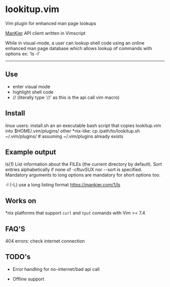 lookitup.vim
===================


Vim plugin for enhanced man page lookups

[ManKier][1]  API client written in Vimscript 

While in visual-mode, a user can lookup shell code using an online
enhanced man page database which allows lookup of commands with options
ex: 'ls -l'

----------

Use
---
- enter visual mode
- highlight shell code
- //          (literally type '//' as this is the api call vim macro)


Install
---
linux users: install.sh an an executable bash script that copies lookitup.vim into $HOME/.vim/plugins/
other *nix-like: cp /path/to/lookitup.sh ~/.vim/plugins/ # assuming ~/.vim/plugins already exists

Example output
---
ls(1)
  List information about the FILEs (the current directory by default). Sort
  entries alphabetically if none of -cftuvSUX nor --sort is specified. Mandatory
  arguments to long options are mandatory for short options too.

  -l (-L)
    use a long listing format
                                                        https://mankier.com/1/ls


Works on
---
*nix platforms that support `curl` and `tput` comands with Vim >= 7.4

FAQ'S
---
404 errors: check internet connection

TODO's
---
- Error handling for no-internet/bad api call
- Offline support


  [1]: http://math.stackexchange.com/
